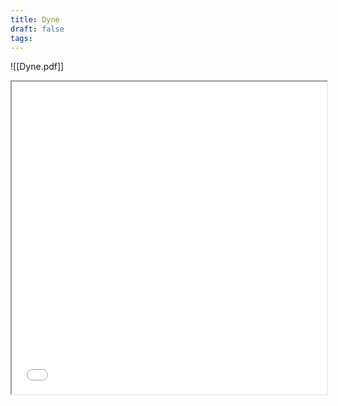 ```yaml
---
title: Dyne
draft: false
tags:
---
```

![[Dyne.pdf]]
<iframe src="Dyne.html" width="100%" height="500px"></iframe>
